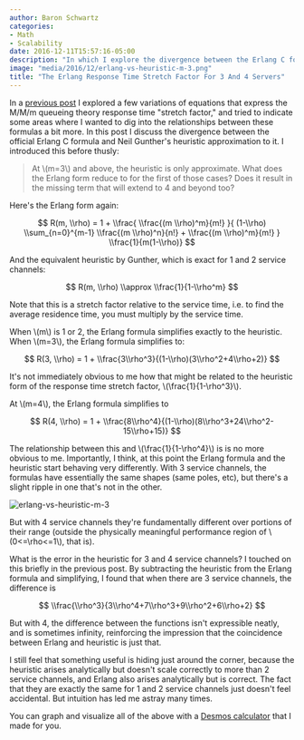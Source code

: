 ```yaml
---
author: Baron Schwartz
categories:
- Math
- Scalability
date: 2016-12-11T15:57:16-05:00
description: "In which I explore the divergence between the Erlang C formula and Gunther's heuristic approximation."
image: "media/2016/12/erlang-vs-heuristic-m-3.png"
title: "The Erlang Response Time Stretch Factor For 3 And 4 Servers"
---
```


In a [previous post](/blog/response-time-stretch-factor/) I explored a few
variations of equations that express the M/M/m queueing theory response time
"stretch factor," and tried to indicate some areas where I wanted to dig into
the relationships between these formulas a bit more. In this post I discuss the
divergence between the official Erlang C formula and Neil Gunther's heuristic
approximation to it. I introduced this before thusly:

> At \\(m=3\\) and above, the heuristic is only approximate. What does the Erlang
> form reduce to for the first of those cases? Does it result in the missing term
> that will extend to 4 and beyond too?

<!--more-->

Here's the Erlang form again:

$$
R(m, \\rho) = 1 + \\frac{ \\frac{(m \\rho)^m}{m!} }{ (1-\\rho) \\sum_{n=0}^{m-1} \\frac{(m \\rho)^n}{n!} + \\frac{(m \\rho)^m}{m!} } \\frac{1}{m(1-\\rho)}
$$

And the equivalent heuristic by Gunther, which is exact for 1 and 2 service
channels:

$$
R(m, \\rho) \\approx \\frac{1}{1-\\rho^m}
$$

Note that this is a stretch factor relative to the service time, i.e. to find
the average residence time, you must multiply by the service time.

When \\(m\\) is 1 or 2, the Erlang formula simplifies exactly to the heuristic.
When \\(m=3\\), the Erlang formula simplifies to:

$$
R(3, \\rho) = 1 + \\frac{3\\rho^3}{(1-\\rho)(3\\rho^2+4\\rho+2)}
$$

It's not immediately obvious to me how that might be related to the heuristic
form of the response time stretch factor, \\(\\frac{1}{1-\\rho^3}\\).

At \\(m=4\\), the Erlang formula simplifies to

$$
R(4, \\rho) = 1 + \\frac{8\\rho^4}{(1-\\rho)(8\\rho^3+24\\rho^2-15\\rho+15)}
$$

The relationship between this and \\(\\frac{1}{1-\\rho^4}\\) is is no more
obvious to me. Importantly, I think, at this point the Erlang formula and the
heuristic start behaving very differently. With 3 service channels, the formulas
have essentially the same shapes (same poles, etc), but there's a slight ripple
in one that's not in the other.

![erlang-vs-heuristic-m-3](/media/2016/12/erlang-vs-heuristic-m-3.png)

But with 4 service channels they're
fundamentally different over portions of their range (outside the physically
meaningful performance region of \\(0<=\\rho<=1\\), that is).

What is the error in the heuristic for 3 and 4 service channels? I touched on
this briefly in the previous post. By subtracting the heuristic from the
Erlang formula and simplifying, I found that when there are 3 service channels,
the difference is

$$
\\frac{\\rho^3}{3\\rho^4+7\\rho^3+9\\rho^2+6\\rho+2}
$$

But with 4, the difference between the functions isn't expressible neatly, and
is sometimes infinity, reinforcing the impression that the coincidence between
Erlang and heuristic is just that.

I still feel that something useful is hiding just around the corner, because the
heuristic arises analytically but doesn't scale correctly to more than 2 service
channels, and Erlang also arises analytically but is correct. The fact that they
are exactly the same for 1 and 2 service channels just doesn't feel accidental.
But intuition has led me astray many times.

You can graph and visualize all of the above with a [Desmos
calculator](https://www.desmos.com/calculator/kvffq77evl) that I made for you.
